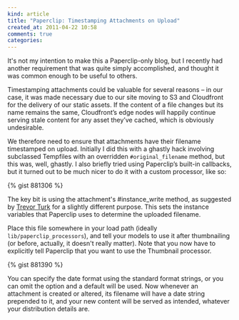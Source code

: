 ```yaml
---
kind: article
title: "Paperclip: Timestamping Attachments on Upload"
created_at: 2011-04-22 10:58
comments: true
categories: 
---
```


It's not my intention to make this a Paperclip-only blog, but I recently had another requirement that was quite simply accomplished, and thought it was common enough to be useful to others.

Timestamping attachments could be valuable for several reasons – in our case, it was made necessary due to our site moving to S3 and Cloudfront for the delivery of our static assets. If the content of a file changes but its name remains the same, Cloudfront’s edge nodes will happily continue serving stale content for any asset they’ve cached, which is obviously undesirable.

We therefore need to ensure that attachments have their filename timestamped on upload. Initially I did this with a ghastly hack involving subclassed Tempfiles with an overridden <code>#original_filename</code> method, but this was, well, ghastly. I also briefly tried using Paperclip’s built-in callbacks, but it turned out to be much nicer to do it with a custom processor, like so:

{% gist 881306 %}

The key bit is using the attachment's #instance_write method, as suggested by [Trevor Turk](http://trevorturk.com/2009/03/22/randomize-filename-in-paperclip/) for a slightly different purpose. This sets the instance variables that Paperclip uses to determine the uploaded filename.

Place this file somewhere in your load path (ideally <code>lib/paperclip_processors</code>), and tell your models to use it after thumbnailing (or before, actually, it doesn't really matter). Note that you now have to explicitly tell Paperclip that you want to use the Thumbnail processor.

{% gist 881390 %}

You can specify the date format using the standard format strings, or you can omit the option and a default will be used. Now whenever an attachment is created or altered, its filename will have a date string prepended to it, and your new content will be served as intended, whatever your distribution details are.

